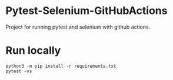 # Pytest-Selenium-GitHubActions
Project for running pytest and selenium with github actions.


# Run locally

```
python3 -m pip install -r requirements.txt
pytest -vs
```
